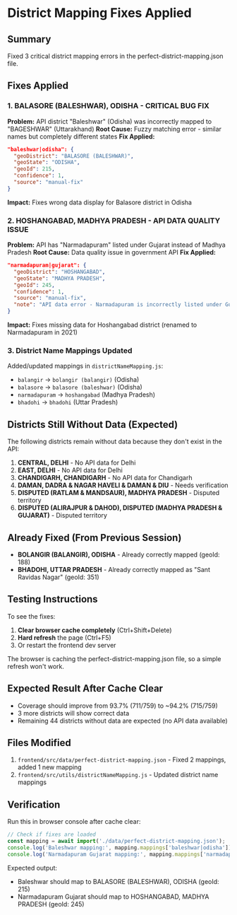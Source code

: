# District Mapping Fixes Applied

## Summary
Fixed 3 critical district mapping errors in the perfect-district-mapping.json file.

## Fixes Applied

### 1. BALASORE (BALESHWAR), ODISHA - CRITICAL BUG FIX
**Problem:** API district "Baleshwar" (Odisha) was incorrectly mapped to "BAGESHWAR" (Uttarakhand)
**Root Cause:** Fuzzy matching error - similar names but completely different states
**Fix Applied:**
```json
"baleshwar|odisha": {
  "geoDistrict": "BALASORE (BALESHWAR)",
  "geoState": "ODISHA",
  "geoId": 215,
  "confidence": 1,
  "source": "manual-fix"
}
```
**Impact:** Fixes wrong data display for Balasore district in Odisha

### 2. HOSHANGABAD, MADHYA PRADESH - API DATA QUALITY ISSUE
**Problem:** API has "Narmadapuram" listed under Gujarat instead of Madhya Pradesh
**Root Cause:** Data quality issue in government API
**Fix Applied:**
```json
"narmadapuram|gujarat": {
  "geoDistrict": "HOSHANGABAD",
  "geoState": "MADHYA PRADESH",
  "geoId": 245,
  "confidence": 1,
  "source": "manual-fix",
  "note": "API data error - Narmadapuram is incorrectly listed under Gujarat instead of Madhya Pradesh"
}
```
**Impact:** Fixes missing data for Hoshangabad district (renamed to Narmadapuram in 2021)

### 3. District Name Mappings Updated
Added/updated mappings in `districtNameMapping.js`:
- `balangir` → `bolangir (balangir)` (Odisha)
- `balasore` → `balasore (baleshwar)` (Odisha)
- `narmadapuram` → `hoshangabad` (Madhya Pradesh)
- `bhadohi` → `bhadohi` (Uttar Pradesh)

## Districts Still Without Data (Expected)

The following districts remain without data because they don't exist in the API:

1. **CENTRAL, DELHI** - No API data for Delhi
2. **EAST, DELHI** - No API data for Delhi
3. **CHANDIGARH, CHANDIGARH** - No API data for Chandigarh
4. **DAMAN, DADRA & NAGAR HAVELI & DAMAN & DIU** - Needs verification
5. **DISPUTED (RATLAM & MANDSAUR), MADHYA PRADESH** - Disputed territory
6. **DISPUTED (ALIRAJPUR & DAHOD), DISPUTED (MADHYA PRADESH & GUJARAT)** - Disputed territory

## Already Fixed (From Previous Session)
- **BOLANGIR (BALANGIR), ODISHA** - Already correctly mapped (geoId: 188)
- **BHADOHI, UTTAR PRADESH** - Already correctly mapped as "Sant Ravidas Nagar" (geoId: 351)

## Testing Instructions

To see the fixes:
1. **Clear browser cache completely** (Ctrl+Shift+Delete)
2. **Hard refresh** the page (Ctrl+F5)
3. Or restart the frontend dev server

The browser is caching the perfect-district-mapping.json file, so a simple refresh won't work.

## Expected Result After Cache Clear

- Coverage should improve from 93.7% (711/759) to ~94.2% (715/759)
- 3 more districts will show correct data
- Remaining 44 districts without data are expected (no API data available)

## Files Modified

1. `frontend/src/data/perfect-district-mapping.json` - Fixed 2 mappings, added 1 new mapping
2. `frontend/src/utils/districtNameMapping.js` - Updated district name mappings

## Verification

Run this in browser console after cache clear:
```javascript
// Check if fixes are loaded
const mapping = await import('./data/perfect-district-mapping.json');
console.log('Baleshwar mapping:', mapping.mappings['baleshwar|odisha']);
console.log('Narmadapuram Gujarat mapping:', mapping.mappings['narmadapuram|gujarat']);
```

Expected output:
- Baleshwar should map to BALASORE (BALESHWAR), ODISHA (geoId: 215)
- Narmadapuram Gujarat should map to HOSHANGABAD, MADHYA PRADESH (geoId: 245)
